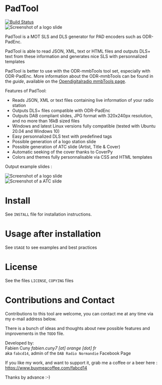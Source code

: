 PadTool
=======
[![Build Status](https://travis-ci.com/fabcd14/PadTool.svg?branch=master)](https://travis-ci.com/fabcd14/PadTool)   
![Screenshot of a logo slide](https://raw.githubusercontent.com/fabcd14/PadTool/master/img/padtool_logo.png)   
   
PadTool is a MOT SLS and DLS generator for PAD encoders such as ODR-PadEnc.

PadTool is able to read JSON, XML, text or HTML files and outputs DLS+ text
from these information and generates nice SLS with personnalized templates

PadTool is better to use with the ODR-mmbTools tool set, especially with ODR-PadEnc. 
More information about the ODR-mmbTools can be found in the *guide*, available on the
[Opendigitalradio mmbTools page](http://www.opendigitalradio.org/mmbtools).

Features of PadTool:

- Reads JSON, XML or text files containing live information of your radio station
- Outputs DLS+ files compatible with ODR-PadEnc
- Outputs DAB compliant slides, JPG format with 320x240px resolution, and no more than 16kB sized files
- Windows and latest Linux versions fully compatible (tested with Ubuntu 20.04 and Windows 10)
- Easy personnalized DLS text with predefined tags
- Possible generation of a logo station slide
- Possible generation of ATC slide (Artist, Title & Cover)
- Automatic seeking of the cover thanks to CoverPy
- Colors and themes fully personnalisable via CSS and HTML templates

Output example slides :  

![Screenshot of a logo slide](https://raw.githubusercontent.com/fabcd14/PadTool/master/img/example_logo.jpg)   
![Screenshot of a ATC slide](https://raw.githubusercontent.com/fabcd14/PadTool/master/img/example_music.jpg)   

Install
=======

See `INSTALL` file for installation instructions.

Usage after installation
========================

See `USAGE` to see examples and best practices

License
=======

See the files `LICENSE`, `COPYING` files

Contributions and Contact
=========================

Contributions to this tool are welcome, you can contact me at any time via my e-mail
address below.   
   
There is a bunch of ideas and thoughts about new possible features and improvements
in the `TODO` file.   
   
Developed by:   
Fabien Cuny *fabien.cuny7 [at] orange [dot] fr*   
aka `fabcd14`, admin of the `DAB Radio Normandie` Facebook Page   

If you like my work, and want to support it, grab me a coffee or a beer here : https://www.buymeacoffee.com/fabcd14   
   
Thanks by advance :-)
